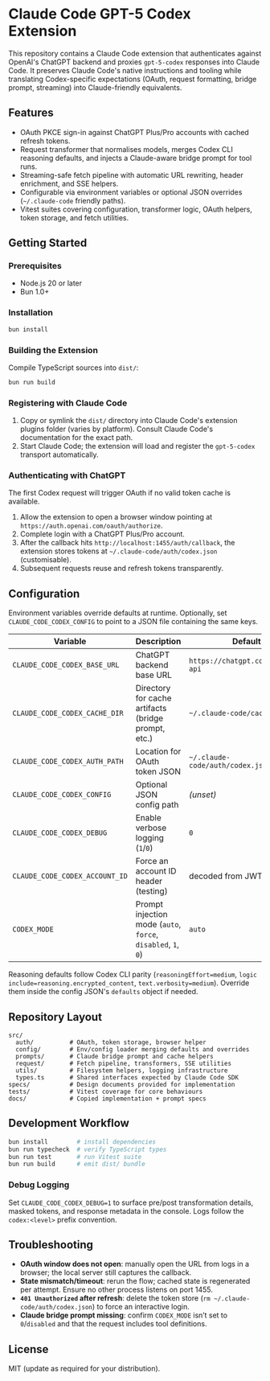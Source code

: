 # Claude Code GPT-5 Codex Extension

This repository contains a Claude Code extension that authenticates against OpenAI's ChatGPT backend and proxies `gpt-5-codex` responses into Claude Code. It preserves Claude Code's native instructions and tooling while translating Codex-specific expectations (OAuth, request formatting, bridge prompt, streaming) into Claude-friendly equivalents.

## Features
- OAuth PKCE sign-in against ChatGPT Plus/Pro accounts with cached refresh tokens.
- Request transformer that normalises models, merges Codex CLI reasoning defaults, and injects a Claude-aware bridge prompt for tool runs.
- Streaming-safe fetch pipeline with automatic URL rewriting, header enrichment, and SSE helpers.
- Configurable via environment variables or optional JSON overrides (`~/.claude-code` friendly paths).
- Vitest suites covering configuration, transformer logic, OAuth helpers, token storage, and fetch utilities.

## Getting Started

### Prerequisites
- Node.js 20 or later
- Bun 1.0+

### Installation
```bash
bun install
```

### Building the Extension
Compile TypeScript sources into `dist/`:
```bash
bun run build
```

### Registering with Claude Code
1. Copy or symlink the `dist/` directory into Claude Code's extension plugins folder (varies by platform). Consult Claude Code's documentation for the exact path.
2. Start Claude Code; the extension will load and register the `gpt-5-codex` transport automatically.

### Authenticating with ChatGPT
The first Codex request will trigger OAuth if no valid token cache is available.
1. Allow the extension to open a browser window pointing at `https://auth.openai.com/oauth/authorize`.
2. Complete login with a ChatGPT Plus/Pro account.
3. After the callback hits `http://localhost:1455/auth/callback`, the extension stores tokens at `~/.claude-code/auth/codex.json` (customisable).
4. Subsequent requests reuse and refresh tokens transparently.

## Configuration
Environment variables override defaults at runtime. Optionally, set `CLAUDE_CODE_CODEX_CONFIG` to point to a JSON file containing the same keys.

| Variable | Description | Default |
| --- | --- | --- |
| `CLAUDE_CODE_CODEX_BASE_URL` | ChatGPT backend base URL | `https://chatgpt.com/backend-api` |
| `CLAUDE_CODE_CODEX_CACHE_DIR` | Directory for cache artifacts (bridge prompt, etc.) | `~/.claude-code/cache` |
| `CLAUDE_CODE_CODEX_AUTH_PATH` | Location for OAuth token JSON | `~/.claude-code/auth/codex.json` |
| `CLAUDE_CODE_CODEX_CONFIG` | Optional JSON config path | *(unset)* |
| `CLAUDE_CODE_CODEX_DEBUG` | Enable verbose logging (`1`/`0`) | `0` |
| `CLAUDE_CODE_CODEX_ACCOUNT_ID` | Force an account ID header (testing) | decoded from JWT |
| `CODEX_MODE` | Prompt injection mode (`auto`, `force`, `disabled`, `1`, `0`) | `auto` |

Reasoning defaults follow Codex CLI parity (`reasoningEffort=medium`, `logic include=reasoning.encrypted_content`, `text.verbosity=medium`). Override them inside the config JSON's `defaults` object if needed.

## Repository Layout
```
src/
  auth/          # OAuth, token storage, browser helper
  config/        # Env/config loader merging defaults and overrides
  prompts/       # Claude bridge prompt and cache helpers
  request/       # Fetch pipeline, transformers, SSE utilities
  utils/         # Filesystem helpers, logging infrastructure
  types.ts       # Shared interfaces expected by Claude Code SDK
specs/           # Design documents provided for implementation
tests/           # Vitest coverage for core behaviours
docs/            # Copied implementation + prompt specs
```

## Development Workflow
```bash
bun install        # install dependencies
bun run typecheck  # verify TypeScript types
bun run test       # run Vitest suite
bun run build      # emit dist/ bundle
```

### Debug Logging
Set `CLAUDE_CODE_CODEX_DEBUG=1` to surface pre/post transformation details, masked tokens, and response metadata in the console. Logs follow the `codex:<level>` prefix convention.

## Troubleshooting
- **OAuth window does not open**: manually open the URL from logs in a browser; the local server still captures the callback.
- **State mismatch/timeout**: rerun the flow; cached state is regenerated per attempt. Ensure no other process listens on port 1455.
- **`401 Unauthorized` after refresh**: delete the token store (`rm ~/.claude-code/auth/codex.json`) to force an interactive login.
- **Claude bridge prompt missing**: confirm `CODEX_MODE` isn’t set to `0`/`disabled` and that the request includes tool definitions.

## License
MIT (update as required for your distribution).
